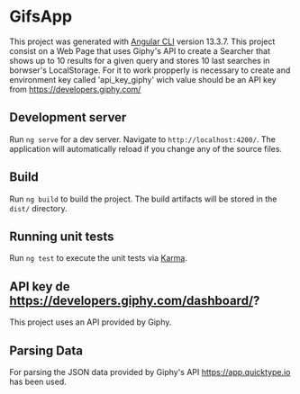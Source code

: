 # GifsApp

This project was generated with [Angular CLI](https://github.com/angular/angular-cli) version 13.3.7.
This project consist on a Web Page that uses Giphy's API to create a Searcher that shows up to 10 results for a given query and stores 10 last searches in borwser's LocalStorage. For it to work propperly is necessary to create and environment key called 'api_key_giphy' wich value should be an API key from 
https://developers.giphy.com/

## Development server

Run `ng serve` for a dev server. Navigate to `http://localhost:4200/`. The application will automatically reload if you change any of the source files.

## Build

Run `ng build` to build the project. The build artifacts will be stored in the `dist/` directory.

## Running unit tests

Run `ng test` to execute the unit tests via [Karma](https://karma-runner.github.io).


## API key de https://developers.giphy.com/dashboard/?

This project uses an API provided by Giphy.

## Parsing Data

For parsing the JSON data provided by Giphy's API https://app.quicktype.io has been used.
